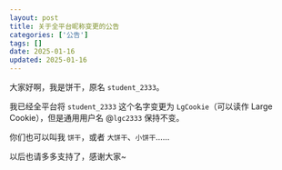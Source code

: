 ```yaml
---
layout: post
title: 关于全平台昵称变更的公告
categories: ['公告']
tags: []
date: 2025-01-16
updated: 2025-01-16
---
```


大家好啊，我是饼干，原名 `student_2333`。

我已经全平台将 `student_2333` 这个名字变更为 `LgCookie`（可以读作 Large Cookie），但是通用用户名 @`lgc2333` 保持不变。

你们也可以叫我 `饼干`，或者 `大饼干`、`小饼干`……

以后也请多多支持了，感谢大家~
